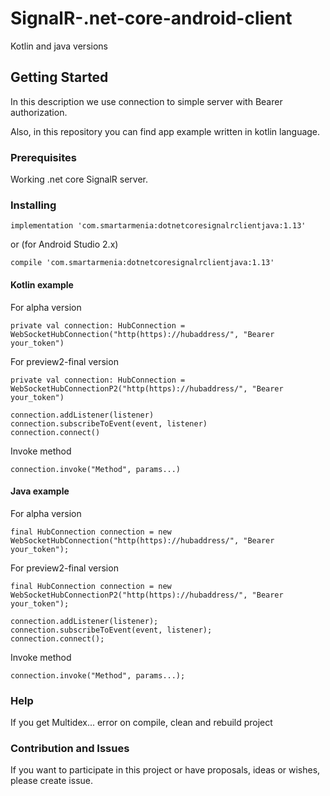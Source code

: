 # SignalR-.net-core-android-client
Kotlin and java versions

## Getting Started

In this description we use connection to simple server with Bearer authorization.

Also, in this repository you can find app example written in kotlin language.

### Prerequisites

Working .net core SignalR server.

### Installing

```
implementation 'com.smartarmenia:dotnetcoresignalrclientjava:1.13'
```
or (for Android Studio 2.x)
```
compile 'com.smartarmenia:dotnetcoresignalrclientjava:1.13'
```

#### Kotlin example
For alpha version
```
private val connection: HubConnection = WebSocketHubConnection("http(https)://hubaddress/", "Bearer your_token")
```
For preview2-final version
```
private val connection: HubConnection = WebSocketHubConnectionP2("http(https)://hubaddress/", "Bearer your_token")
```

```
connection.addListener(listener)
connection.subscribeToEvent(event, listener)
connection.connect()
```

Invoke method

```
connection.invoke("Method", params...)
```

#### Java example

For alpha version
```
final HubConnection connection = new WebSocketHubConnection("http(https)://hubaddress/", "Bearer your_token");
```
For preview2-final version
```
final HubConnection connection = new WebSocketHubConnectionP2("http(https)://hubaddress/", "Bearer your_token");
```

```
connection.addListener(listener);
connection.subscribeToEvent(event, listener);
connection.connect();
```

Invoke method

```
connection.invoke("Method", params...);
```

### Help

If you get Multidex... error on compile, clean and rebuild project

### Contribution and Issues

If you want to participate in this project or have proposals, ideas or wishes, please create issue.